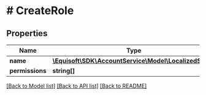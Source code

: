 # # CreateRole

## Properties

Name | Type | Description | Notes
------------ | ------------- | ------------- | -------------
**name** | [**\Equisoft\SDK\AccountService\Model\LocalizedString**](LocalizedString.md) |  |
**permissions** | **string[]** |  |

[[Back to Model list]](../../README.md#models) [[Back to API list]](../../README.md#endpoints) [[Back to README]](../../README.md)
